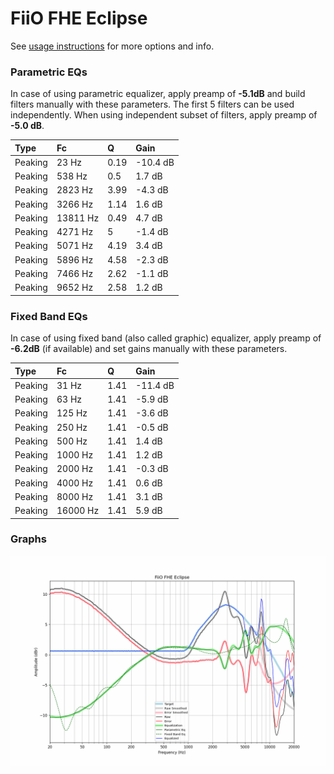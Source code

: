 # FiiO FHE Eclipse
See [usage instructions](https://github.com/jaakkopasanen/AutoEq#usage) for more options and info.

### Parametric EQs
In case of using parametric equalizer, apply preamp of **-5.1dB** and build filters manually
with these parameters. The first 5 filters can be used independently.
When using independent subset of filters, apply preamp of **-5.0 dB**.

| Type    | Fc       |    Q | Gain     |
|:--------|:---------|:-----|:---------|
| Peaking | 23 Hz    | 0.19 | -10.4 dB |
| Peaking | 538 Hz   | 0.5  | 1.7 dB   |
| Peaking | 2823 Hz  | 3.99 | -4.3 dB  |
| Peaking | 3266 Hz  | 1.14 | 1.6 dB   |
| Peaking | 13811 Hz | 0.49 | 4.7 dB   |
| Peaking | 4271 Hz  | 5    | -1.4 dB  |
| Peaking | 5071 Hz  | 4.19 | 3.4 dB   |
| Peaking | 5896 Hz  | 4.58 | -2.3 dB  |
| Peaking | 7466 Hz  | 2.62 | -1.1 dB  |
| Peaking | 9652 Hz  | 2.58 | 1.2 dB   |

### Fixed Band EQs
In case of using fixed band (also called graphic) equalizer, apply preamp of **-6.2dB**
(if available) and set gains manually with these parameters.

| Type    | Fc       |    Q | Gain     |
|:--------|:---------|:-----|:---------|
| Peaking | 31 Hz    | 1.41 | -11.4 dB |
| Peaking | 63 Hz    | 1.41 | -5.9 dB  |
| Peaking | 125 Hz   | 1.41 | -3.6 dB  |
| Peaking | 250 Hz   | 1.41 | -0.5 dB  |
| Peaking | 500 Hz   | 1.41 | 1.4 dB   |
| Peaking | 1000 Hz  | 1.41 | 1.2 dB   |
| Peaking | 2000 Hz  | 1.41 | -0.3 dB  |
| Peaking | 4000 Hz  | 1.41 | 0.6 dB   |
| Peaking | 8000 Hz  | 1.41 | 3.1 dB   |
| Peaking | 16000 Hz | 1.41 | 5.9 dB   |

### Graphs
![](./FiiO%20FHE%20Eclipse.png)